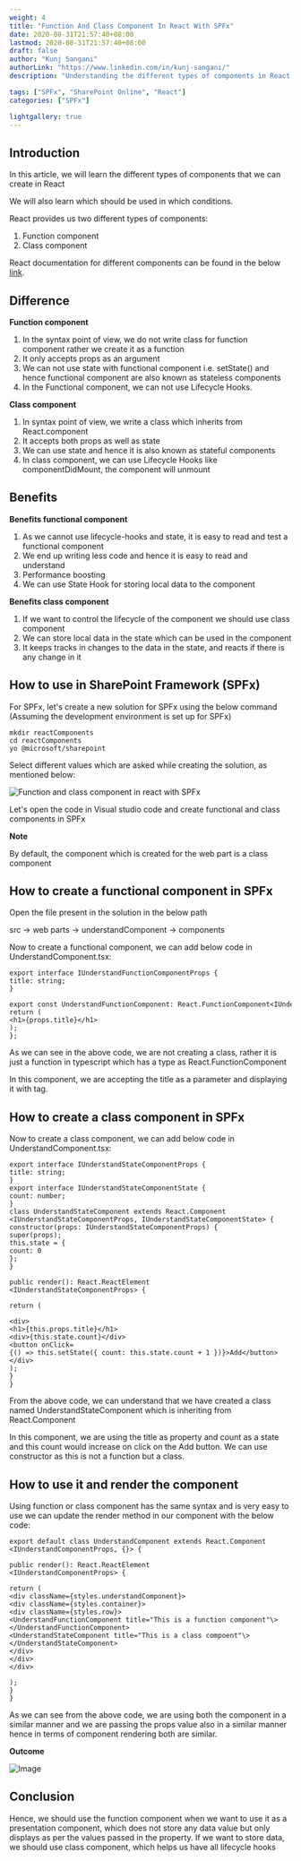 ```yaml
---
weight: 4
title: "Function And Class Component In React With SPFx"
date: 2020-08-31T21:57:40+08:00
lastmod: 2020-08-31T21:57:40+08:00
draft: false
author: "Kunj Sangani"
authorLink: "https://www.linkedin.com/in/kunj-sangani/"
description: "Understanding the different types of components in React and their usage."

tags: ["SPFx", "SharePoint Online", "React"]
categories: ["SPFx"]

lightgallery: true
---
```


Introduction
------------

  
In this article, we will learn the different types of components that we can create in React

  
We will also learn which should be used in which conditions.

React provides us two different types of components:

1.  Function component
2.  Class component

React documentation for different components can be found in the below [link](https://reactjs.org/docs/components-and-props.html#function-and-class-components).

Difference
----------

**Function component**

1.  In the syntax point of view, we do not write class for function component rather we create it as a function
2.  It only accepts props as an argument
3.  We can not use state with functional component i.e. setState() and hence functional component are also known as stateless components
4.  In the Functional component, we can not use Lifecycle Hooks.

**Class component**

1.  In syntax point of view, we write a class which inherits from React.component
2.  It accepts both props as well as state
3.  We can use state and hence it is also known as stateful components
4.  In class component, we can use Lifecycle Hooks like componentDidMount, the component will unmount

Benefits
--------

**Benefits functional component**

1.  As we cannot use lifecycle-hooks and state, it is easy to read and test a functional component
2.  We end up writing less code and hence it is easy to read and understand
3.  Performance boosting
4.  We can use State Hook for storing local data to the component

**Benefits class component**

1.  If we want to control the lifecycle of the component we should use class component
2.  We can store local data in the state which can be used in the component
3.  It keeps tracks in changes to the data in the state, and reacts if there is any change in it

How to use in SharePoint Framework (SPFx)
-----------------------------------------

For SPFx, let's create a new solution for SPFx using the below command (Assuming the development environment is set up for SPFx)
```
mkdir reactComponents
cd reactComponents
yo @microsoft/sharepoint
```
Select different values which are asked while creating the solution, as mentioned below:

![Function and class component in react with SPFx](https://f4n3x6c5.stackpathcdn.com/article/function-and-class-component-in-react-with-spfx/Images/Clipboard01.png)

Let's open the code in Visual studio code and create functional and class components in SPFx

**Note**

By default, the component which is created for the web part is a class component

How to create a functional component in SPFx
--------------------------------------------

Open the file present in the solution in the below path

src -> web parts -> understandComponent -> components

Now to create a functional component, we can add below code in UnderstandComponent.tsx:
```
export interface IUnderstandFunctionComponentProps {    
title: string;    
}    

export const UnderstandFunctionComponent: React.FunctionComponent<IUnderstandFunctionComponentProps> = (props: IUnderstandFunctionComponentProps) => {    
return (    
<h1>{props.title}</h1>    
);    
};    
```
As we can see in the above code, we are not creating a class, rather it is just a function in typescript which has a type as React.FunctionComponent

In this component, we are accepting the title as a parameter and displaying it with tag.

How to create a class component in SPFx
---------------------------------------

Now to create a class component, we can add below code in UnderstandComponent.tsx:
```
export interface IUnderstandStateComponentProps {    
title: string;    
}    
export interface IUnderstandStateComponentState {    
count: number;    
}    
class UnderstandStateComponent extends React.Component  
<IUnderstandStateComponentProps, IUnderstandStateComponentState> {    
constructor(props: IUnderstandStateComponentProps) {    
super(props);    
this.state = {    
count: 0    
};    
}    

public render(): React.ReactElement  
<IUnderstandStateComponentProps> {    

return (    

<div>  
<h1>{this.props.title}</h1>  
<div>{this.state.count}</div>  
<button onClick={() => this.setState({ count: this.state.count + 1 })}>Add</button>  
</div>    
);    
}    
}  
```
From the above code, we can understand that we have created a class named UnderstandStateComponent which is inheriting from React.Component

In this component, we are using the title as property and count as a state and this count would increase on click on the Add button. We can use constructor as this is not a function but a class.

How to use it and render the component
--------------------------------------

Using function or class component has the same syntax and is very easy to use we can update the render method in our component with the below code:
```
export default class UnderstandComponent extends React.Component  
<IUnderstandComponentProps, {}> {    

public render(): React.ReactElement  
<IUnderstandComponentProps> {    

return (    
<div className={styles.understandComponent}>  
<div className={styles.container}>  
<div className={styles.row}>  
<UnderstandFunctionComponent title="This is a function component"\></UnderstandFunctionComponent>  
<UnderstandStateComponent title="This is a class compoent"\></UnderstandStateComponent>  
</div>  
</div>  
</div>    

);    
}    
}  
```
As we can see from the above code, we are using both the component in a similar manner and we are passing the props value also in a similar manner hence in terms of component rendering both are similar.

**Outcome**

![Image](https://f4n3x6c5.stackpathcdn.com/article/function-and-class-component-in-react-with-spfx/Images/OutcomeunderstandcomponentSPFx.gif)

Conclusion
----------

Hence, we should use the function component when we want to use it as a presentation component, which does not store any data value but only displays as per the values passed in the property. If we want to store data, we should use class component, which helps us have all lifecycle hooks